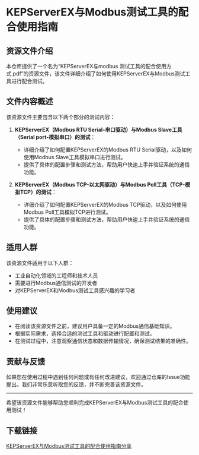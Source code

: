 # KEPServerEX与Modbus测试工具的配合使用指南

## 资源文件介绍

本仓库提供了一个名为“KEPServerEX与modbus 测试工具的配合使用方式.pdf”的资源文件，该文件详细介绍了如何使用KEPServerEX与Modbus测试工具进行配合测试。

## 文件内容概述

该资源文件主要包含以下两个部分的测试内容：

1. **KEPServerEX（Modbus RTU Serial-串口驱动）与Modbus Slave工具（Serial port-模拟串口）的测试**：
   - 详细介绍了如何配置KEPServerEX的Modbus RTU Serial驱动，以及如何使用Modbus Slave工具模拟串口进行测试。
   - 提供了具体的配置步骤和测试方法，帮助用户快速上手并验证系统的通信功能。

2. **KEPServerEX（Modbus TCP-以太网驱动）与Modbus Poll工具（TCP-模拟TCP）的测试**：
   - 详细介绍了如何配置KEPServerEX的Modbus TCP驱动，以及如何使用Modbus Poll工具模拟TCP进行测试。
   - 提供了具体的配置步骤和测试方法，帮助用户快速上手并验证系统的通信功能。

## 适用人群

该资源文件适用于以下人群：

- 工业自动化领域的工程师和技术人员
- 需要进行Modbus通信测试的开发者
- 对KEPServerEX和Modbus测试工具感兴趣的学习者

## 使用建议

- 在阅读该资源文件之前，建议用户具备一定的Modbus通信基础知识。
- 根据实际需求，选择合适的测试工具和驱动进行配置和测试。
- 在测试过程中，注意观察通信状态和数据传输情况，确保测试结果的准确性。

## 贡献与反馈

如果您在使用过程中遇到任何问题或有任何改进建议，欢迎通过仓库的Issue功能提出。我们非常乐意听取您的反馈，并不断完善该资源文件。

---

希望该资源文件能够帮助您顺利完成KEPServerEX与Modbus测试工具的配合使用测试！

## 下载链接

[KEPServerEX与Modbus测试工具的配合使用指南分享](https://pan.quark.cn/s/ad4e09f58155)